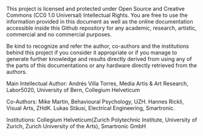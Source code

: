 This project is licensed and protected under Open Source and Creative Commons (CC0 1.0 Universal) Intellectual Rights. 
You are free to use the information provided in this document as well as the online documentation accessible 
inside this Github repository for any academic, research, artistic, commercial and no commercial purposes.

Be kind to recognize and refer the author, co-authors and the institutions behind this project if you consider it appropriate
or if you manage to generate further knowledge and results directly derived from using any of the parts of this documentations
or any hardware directly retrieved from the authors.

Main Intellectual Author:
Andrés Villa Torres, Media Artis & Art Research, Labor5020, University of Bern, Collegium Helveticum

Co-Authors:
Mike Martin, Behavioural Psychology, UZH.
Hannes Rickli, Visual Arts, ZHdK.
Lukas Stäusi, Electrical Engineering, Smartronic.

Institutions:
Collegium Helveticum(Zurich Polytechnic Institute, University of Zurich, Zurich University of the Arts), 
Smartronic GmbH

